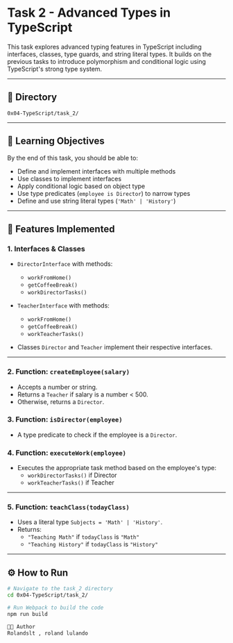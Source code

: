# Task 2 - Advanced Types in TypeScript

This task explores advanced typing features in TypeScript including interfaces, classes, type guards, and string literal types. It builds on the previous tasks to introduce polymorphism and conditional logic using TypeScript's strong type system.

---

## 📁 Directory

`0x04-TypeScript/task_2/`

---

## 📌 Learning Objectives

By the end of this task, you should be able to:

- Define and implement interfaces with multiple methods
- Use classes to implement interfaces
- Apply conditional logic based on object type
- Use type predicates (`employee is Director`) to narrow types
- Define and use string literal types (`'Math' | 'History'`)

---

## 🧱 Features Implemented

### 1. Interfaces & Classes

- `DirectorInterface` with methods:
  - `workFromHome()`
  - `getCoffeeBreak()`
  - `workDirectorTasks()`

- `TeacherInterface` with methods:
  - `workFromHome()`
  - `getCoffeeBreak()`
  - `workTeacherTasks()`

- Classes `Director` and `Teacher` implement their respective interfaces.

---

### 2. Function: `createEmployee(salary)`

- Accepts a number or string.
- Returns a `Teacher` if salary is a number < 500.
- Otherwise, returns a `Director`.

### 3. Function: `isDirector(employee)`

- A type predicate to check if the employee is a `Director`.

### 4. Function: `executeWork(employee)`

- Executes the appropriate task method based on the employee's type:
  - `workDirectorTasks()` if Director
  - `workTeacherTasks()` if Teacher

---

### 5. Function: `teachClass(todayClass)`

- Uses a literal type `Subjects = 'Math' | 'History'`.
- Returns:
  - `"Teaching Math"` if `todayClass` is `"Math"`
  - `"Teaching History"` if `todayClass` is `"History"`

---

## ⚙️ How to Run

```bash
# Navigate to the task_2 directory
cd 0x04-TypeScript/task_2/

# Run Webpack to build the code
npm run build

🧑‍💻 Author
Rolandslt , roland lulando 
